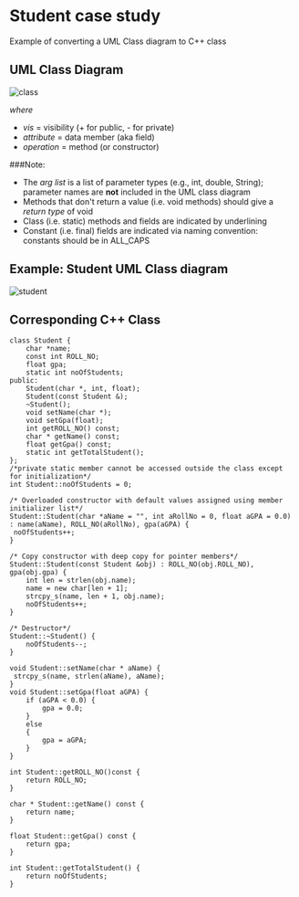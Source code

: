 # Student case study
Example of converting a UML Class diagram to C++ class

## UML Class Diagram
![class](https://user-images.githubusercontent.com/41892175/46647021-3c434100-cbc0-11e8-8f93-d4d955c180ec.jpg)

*where*
  * *vis* = visibility (+ for public, - for private)
  * *attribute* = data member (aka field)
  * *operation* = method (or constructor)

###Note:
  * The *arg list* is a list of parameter types (e.g., int, double, String); parameter names are **not** included in the UML class diagram
  * Methods that don't return a value (i.e. void methods) should give a *return type* of void
  * Class (i.e. static) methods and fields are indicated by underlining
  * Constant (i.e. final) fields are indicated via naming convention: constants should be in ALL_CAPS
  
## Example: Student UML Class diagram
![student](https://user-images.githubusercontent.com/41892175/46647747-626ae000-cbc4-11e8-8e63-acd965239826.png)

## Corresponding C++ Class
```
class Student {
	char *name;
	const int ROLL_NO;
	float gpa;
	static int noOfStudents;
public:
	Student(char *, int, float);
	Student(const Student &);
	~Student();
	void setName(char *);
	void setGpa(float);
	int getROLL_NO() const;
	char * getName() const;
	float getGpa() const;
	static int getTotalStudent();
};
/*private static member cannot be accessed outside the class except for initialization*/
int Student::noOfStudents = 0;

/* Overloaded constructor with default values assigned using member initializer list*/
Student::Student(char *aName = "", int aRollNo = 0, float aGPA = 0.0) : name(aName), ROLL_NO(aRollNo), gpa(aGPA) {
 noOfStudents++;
}

/* Copy constructor with deep copy for pointer members*/
Student::Student(const Student &obj) : ROLL_NO(obj.ROLL_NO), gpa(obj.gpa) {
	int len = strlen(obj.name);
	name = new char[len + 1];
	strcpy_s(name, len + 1, obj.name);
	noOfStudents++;
}

/* Destructor*/
Student::~Student() {
	noOfStudents--;
}

void Student::setName(char * aName) {
 strcpy_s(name, strlen(aName), aName);
}
void Student::setGpa(float aGPA) {
	if (aGPA < 0.0) {
		gpa = 0.0;
	}
	else
	{
		gpa = aGPA;
	}
}

int Student::getROLL_NO()const {
	return ROLL_NO;
}

char * Student::getName() const {
	return name;
}

float Student::getGpa() const {
	return gpa;
}

int Student::getTotalStudent() {
	return noOfStudents;
}
```


